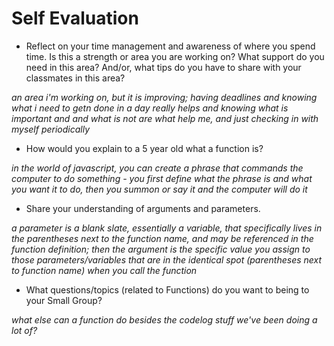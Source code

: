 # Self Evaluation

- Reflect on your time management and awareness of where you spend time. Is this a strength or area you are working on? What support do you need in this area? And/or, what tips do you have to share with your classmates in this area?

*an area i'm working on, but it is improving; having deadlines and knowing what i need to getn done in a day really helps and knowing what is important and and what is not are what help me, and just checking in with myself periodically*

- How would you explain to a 5 year old what a function is?

*in the world of javascript, you can create a phrase that commands the computer to do something - you first define what the phrase is and what you want it to do, then you summon or say it and the computer will do it*

- Share your understanding of arguments and parameters.

*a parameter is a blank slate, essentially a variable, that specifically lives in the parentheses next to the function name, and may be referenced in the function definition; then the argument is the specific value you assign to those parameters/variables that are in the identical spot (parentheses next to function name) when you call the function*

- What questions/topics (related to Functions) do you want to being to your Small Group?

*what else can a function do besides the codelog stuff we've been doing a lot of?*
